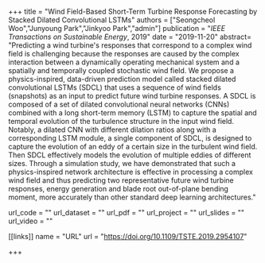 +++
title = "Wind Field-Based Short-Term Turbine Response Forecasting by Stacked Dilated Convolutional LSTMs"
authors = ["Seongcheol Woo","Junyoung Park","Jinkyoo Park","admin"]
publication = "*IEEE Transactions on Sustainable Energy*, 2019"
date = "2019-11-20"
abstract= "Predicting a wind turbine's responses that correspond to a complex wind field is challenging because the responses are caused by the complex interaction between a dynamically operating mechanical system and a spatially and temporally coupled stochastic wind field. We propose a physics-inspired, data-driven prediction model called stacked dilated convolutional LSTMs (SDCL) that uses a sequence of wind fields (snapshots) as an input to predict future wind turbine responses. A SDCL is composed of a set of dilated convolutional neural networks (CNNs) combined with a long short-term memory (LSTM) to capture the spatial and temporal evolution of the turbulence structure in the input wind field. Notably, a dilated CNN with different dilation ratios along with a corresponding LSTM module, a single component of SDCL, is designed to capture the evolution of an eddy of a certain size in the turbulent wind field. Then SDCL effectively models the evolution of multiple eddies of different sizes. Through a simulation study, we have demonstrated that such a physics-inspired network architecture is effective in processing a complex wind field and thus predicting two representative future wind turbine responses, energy generation and blade root out-of-plane bending moment, more accurately than other standard deep learning architectures."

url_code = ""
url_dataset = ""
url_pdf = ""
url_project = ""
url_slides = ""
url_video = ""

[[links]]
    name = "URL"
    url = "https://doi.org/10.1109/TSTE.2019.2954107"

+++
